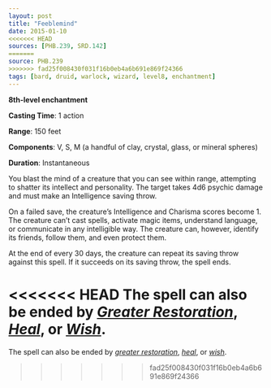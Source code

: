 ```yaml
---
layout: post
title: "Feeblemind"
date: 2015-01-10
<<<<<<< HEAD
sources: [PHB.239, SRD.142]
=======
source: PHB.239
>>>>>>> fad25f008430f031f16b0eb4a6b691e869f24366
tags: [bard, druid, warlock, wizard, level8, enchantment]
---
```


**8th-level enchantment**

**Casting Time**: 1 action

**Range**: 150 feet

**Components**: V, S, M (a handful of clay, crystal, glass, or mineral spheres)

**Duration**: Instantaneous

You blast the mind of a creature that you can see within range, attempting to shatter its intellect and personality. The target takes 4d6 psychic damage and must make an Intelligence saving throw.

On a failed save, the creature’s Intelligence and Charisma scores become 1. The creature can’t cast spells, activate magic items, understand language, or communicate in any intelligible way. The creature can, however, identify its friends, follow them, and even protect them.

At the end of every 30 days, the creature can repeat its saving throw against this spell. If it succeeds on its saving throw, the spell ends.

<<<<<<< HEAD
The spell can also be ended by *[Greater Restoration](greater-restoration)*, *[Heal](heal)*, or *[Wish](wish)*.
=======
The spell can also be ended by _[greater restoration](greater-restoration/ "greater restoration (lvl 5)")_, _[heal](heal/ "heal (lvl 6)")_, or _[wish](wish "wish (lvl 9)")_.
>>>>>>> fad25f008430f031f16b0eb4a6b691e869f24366
